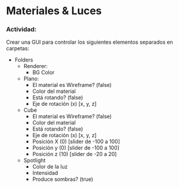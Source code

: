 # Materiales & Luces

### Actividad:

Crear una GUI para controlar los siguientes elementos separados en carpetas:

* Folders
    * Renderer:
        * BG Color
    * Plano:
        * El material es Wireframe? (false)
        * Color del material
        * Está rotando? (false)
        * Eje de rotación (x) [x, y, z]
    * Cube
        * El material es Wireframe? (false)
        * Color del material
        * Está rotando? (false)
        * Eje de rotación (x) [x, y, z]
        * Posición X (0) [slider de -100 a 100]
        * Posición y (0) [slider de -100 a 100]
        * Posición z (10) [slider de -20 a 20]
    * Spotlight
        * Color de la luz
        * Intensidad
        * Produce sombras? (true)
